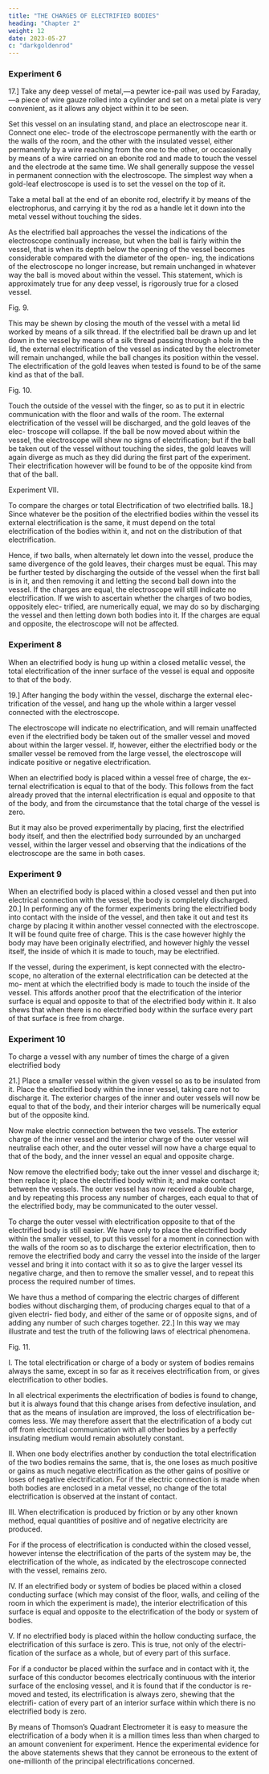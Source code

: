 ```yaml
---
title: "THE CHARGES OF ELECTRIFIED BODIES"
heading: "Chapter 2"
weight: 12
date: 2023-05-27
c: "darkgoldenrod"
---
```




### Experiment 6

17.] Take any deep vessel of metal,—a pewter ice-pail was used by Faraday,—a piece of wire gauze rolled into a cylinder and set on a metal plate is very convenient, as it allows any object within it to be seen.

Set this vessel on an insulating stand, and place an electroscope near it. Connect one elec- trode of the electroscope permanently with the earth or the walls of the room, and the other with the insulated vessel, either permanently by a wire reaching from the one to the other, or occasionally by means of a wire carried on an ebonite rod and made to touch the vessel and the electrode at the same time. We shall generally suppose the vessel in permanent connection with the electroscope. The simplest way when a gold-leaf electroscope is used is to set the vessel on the top of it.

Take a metal ball at the end of an ebonite rod, electrify it by means of the electrophorus, and carrying it by the rod as a handle let it down into the metal vessel without touching the sides.

As the electrified ball approaches the vessel the indications of the electroscope continually increase, but when the ball is fairly within the vessel, that is when its depth below the opening of the vessel becomes considerable compared with the diameter of the open- ing, the indications of the electroscope no longer increase, but remain unchanged in whatever way the ball is moved about within the vessel. This statement, which is approximately true for any deep vessel, is rigorously true for a closed vessel.

Fig. 9.

This may be shewn by closing the mouth of the vessel with a metal lid worked by means of a silk thread. If the electrified ball be drawn up and let down in the vessel by means of a silk thread passing through a hole in the lid, the external electrification of the vessel as indicated by the electrometer will remain unchanged, while the ball changes its position within the vessel. The electrification of the gold leaves when tested is found to be of the same kind as that of the ball.

Fig. 10.

Touch the outside of the vessel with the finger, so as to put it in electric communication with the floor and walls of the room. The external electrification of the vessel will be discharged, and the gold leaves of the elec- troscope will collapse. If the ball be now moved about within the vessel, the electroscope will shew no signs of electrification; but if the ball be taken out of the vessel without touching the sides, the gold leaves will again diverge as much as they did during the first part of the experiment. Their electrification however will be found to be of the opposite kind from that of the ball.

Experiment VII.

To compare the charges or total Electrification of two electrified balls.
18.] Since whatever be the position of the electrified bodies within the vessel its external electrification is the same, it must depend on the total electrification of the bodies within it, and not on the distribution of that electrification. 

Hence, if two balls, when alternately let down into the vessel, produce
the same divergence of the gold leaves, their charges must be equal. This may
be further tested by discharging the outside of the vessel when the first ball
is in it, and then removing it and letting the second ball down into the vessel.
If the charges are equal, the electroscope will still indicate no electrification.
If we wish to ascertain whether the charges of two bodies, oppositely elec-
trified, are numerically equal, we may do so by discharging the vessel and
then letting down both bodies into it. If the charges are equal and opposite,
the electroscope will not be affected.


### Experiment 8

When an electrified body is hung up within a closed metallic vessel, the total electrification of the inner surface of the vessel is equal and opposite to that of the body.



19.] After hanging the body within the vessel, discharge the external elec- trification of the vessel, and hang up the whole within a larger vessel connected with the electroscope. 

The electroscope will indicate no electrification, and will remain unaffected even if the electrified body be taken out of the smaller vessel and moved about within the larger vessel. If, however, either the electrified body or the smaller vessel be removed from the large vessel, the electroscope will indicate positive or negative electrification. 

When an electrified body is placed within a vessel free of charge, the ex- ternal electrification is equal to that of the body. This follows from the fact already proved that the internal electrification is equal and opposite to that of the body, and from the circumstance that the total charge of the vessel is zero.

But it may also be proved experimentally by placing, first the electrified body itself, and then the electrified body surrounded by an uncharged vessel, within the larger vessel and observing that the indications of the electroscope are the same in both cases.


### Experiment 9

When an electrified body is placed within a closed vessel and then put into electrical connection with the vessel, the body is completely discharged. 20.] In performing any of the former experiments bring the electrified body into contact with the inside of the vessel, and then take it out and test its charge by placing it within another vessel connected with the electroscope. It will be found quite free of charge. This is the case however highly the body may have been originally electrified, and however highly the vessel itself, the inside of which it is made to touch, may be electrified.

If the vessel, during the experiment, is kept connected with the electro- scope, no alteration of the external electrification can be detected at the mo- ment at which the electrified body is made to touch the inside of the vessel. This affords another proof that the electrification of the interior surface is equal and opposite to that of the electrified body within it. It also shews that when there is no electrified body within the surface every part of that surface is free from charge.

### Experiment 10

To charge a vessel with any number of times the charge of a given electrified body

21.] Place a smaller vessel within the given vessel so as to be insulated from it. Place the electrified body within the inner vessel, taking care not to discharge it. The exterior charges of the inner and outer vessels will now be equal to that of the body, and their interior charges will be numerically equal but of the opposite kind.

Now make electric connection between the two vessels. The exterior charge of the inner vessel and the interior charge of the outer vessel will neutralise each other, and the outer vessel will now have a charge equal to that of the body, and the inner vessel an equal and opposite charge.

Now remove the electrified body; take out the inner vessel and discharge it; then replace it; place the electrified body within it; and make contact between the vessels. The outer vessel has now received a double charge, and
by repeating this process any number of charges, each equal to that of the electrified body, may be communicated to the outer vessel. 

To charge the outer vessel with electrification opposite to that of the electrified body is still easier. We have only to place the electrified body within the smaller vessel, to put this vessel for a moment in connection with the walls of the room so as to discharge the exterior electrification, then to remove the electrified body and carry the vessel into the inside of the larger vessel and bring it into contact with it so as to give the larger vessel its negative charge, and then to remove the smaller vessel, and to repeat this process the required number of times.

We have thus a method of comparing the electric charges of different bodies without discharging them, of producing charges equal to that of a given electri- fied body, and either of the same or of opposite signs, and of adding any number of such charges together. 22.] In this way we may illustrate and test the truth of the following laws of electrical phenomena.

Fig. 11.


I. The total electrification or charge of a body or system of bodies remains
always the same, except in so far as it receives electrification from, or gives
electrification to other bodies.

In all electrical experiments the electrification of bodies is found to change, but it is always found that this change arises from defective insulation, and that as the means of insulation are improved, the loss of electrification be- comes less. We may therefore assert that the electrification of a body cut off from electrical communication with all other bodies by a perfectly insulating medium would remain absolutely constant.

II. When one body electrifies another by conduction the total electrification of the two bodies remains the same, that is, the one loses as much positive or gains as much negative electrification as the other gains of positive or loses of negative electrification. For if the electric connection is made when both bodies are enclosed in a metal vessel, no change of the total electrification is observed at the instant of contact.

III. When electrification is produced by friction or by any other known method, equal quantities of positive and of negative electricity are produced. 

For if the process of electrification is conducted within the closed vessel, however intense the electrification of the parts of the system may be, the electrification of the whole, as indicated by the electroscope connected with the vessel, remains zero.

IV. If an electrified body or system of bodies be placed within a closed
conducting surface (which may consist of the floor, walls, and ceiling of the
room in which the experiment is made), the interior electrification of this
surface is equal and opposite to the electrification of the body or system of
bodies.

V. If no electrified body is placed within the hollow conducting surface, the electrification of this surface is zero. This is true, not only of the electri- fication of the surface as a whole, but of every part of this surface. 

For if a conductor be placed within the surface and in contact with it, the surface of this conductor becomes electrically continuous with the interior surface of the enclosing vessel, and it is found that if the conductor is re- moved and tested, its electrification is always zero, shewing that the electrifi- cation of every part of an interior surface within which there is no electrified body is zero.

By means of Thomson’s Quadrant Electrometer it is easy to measure the electrification of a body when it is a million times less than when charged to an amount convenient for experiment. Hence the experimental evidence for the above statements shews that they cannot be erroneous to the extent of one-millionth of the principal electrifications concerned.

